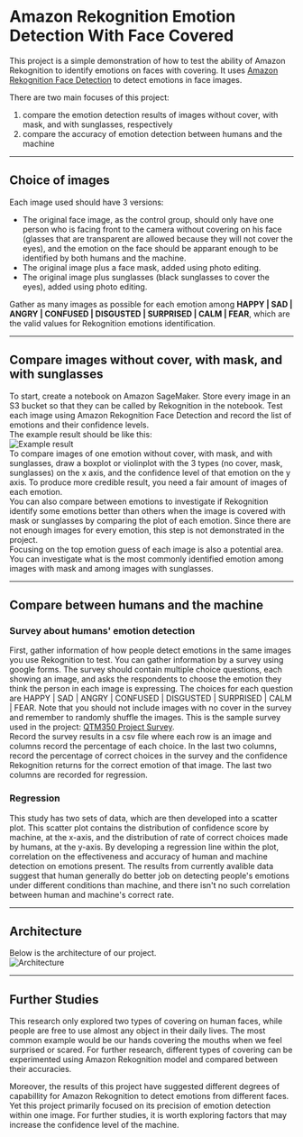 # Amazon Rekognition Emotion Detection With Face Covered
This project is a simple demonstration of how to test the ability of Amazon Rekognition to identify emotions on faces with covering. It uses [Amazon Rekognition Face Detection](https://docs.aws.amazon.com/rekognition/latest/dg/faces-detect-images.html) to detect emotions in face images.   

There are two main focuses of this project: 
1. compare the emotion detection results of images without cover, with mask, and with sunglasses, respectively
2. compare the accuracy of emotion detection between humans and the machine 

***
## Choice of images
Each image used should have 3 versions: 
- The original face image, as the control group, should only have one person who is facing front to the camera without covering on his face (glasses that are transparent are allowed because they will not cover the eyes), and the emotion on the face should be apparant enough to be identified by both humans and the machine. 
- The original image plus a face mask, added using photo editing. 
- The original image plus sunglasses (black sunglasses to cover the eyes), added using photo editing.    

Gather as many images as possible for each emotion among **HAPPY | SAD | ANGRY | CONFUSED | DISGUSTED | SURPRISED | CALM | FEAR**, which are the valid values for Rekognition emotions identification. 

***
## Compare images without cover, with mask, and with sunglasses
To start, create a notebook on Amazon SageMaker. Store every image in an S3 bucket so that they can be called by Rekognition in the notebook. Test each image using Amazon Rekognition Face Detection and record the list of emotions and their confidence levels.   
The example result should be like this:    
![Example result](https://raw.githubusercontent.com/ymengxu/QTM350-Project-Quattro-Formaggi-20F/main/readme%20picture/5.PNG)  
To compare images of one emotion without cover, with mask, and with sunglasses, draw a boxplot or violinplot with the 3 types (no cover, mask, sunglasses) on the x axis, and the confidence level of that emotion on the y axis. To produce more credible result, you need a fair amount of images of each emotion.  
You can also compare between emotions to investigate if Rekognition identify some emotions better than others when the image is covered with mask or sunglasses by comparing the plot of each emotion. Since there are not enough images for every emotion, this step is not demonstrated in the project.   
Focusing on the top emotion guess of each image is also a potential area. You can investigate what is the most commonly identified emotion among images with mask and among images with sunglasses.

***
## Compare between humans and the machine
### Survey about humans' emotion detection 
First, gather information of how people detect emotions in the same images you use Rekognition to test. You can gather information by a survey using google forms. The survey should contain multiple choice questions, each showing an image, and asks the respondents to choose the emotion they think the person in each image is expressing. The choices for each question are HAPPY | SAD | ANGRY | CONFUSED | DISGUSTED | SURPRISED | CALM | FEAR. Note that you should not include images with no cover in the survey and remember to randomly shuffle the images. This is the sample survey used in the project: [QTM350 Project Survey](https://docs.google.com/forms/d/e/1FAIpQLSf_kLTRN6m8N3CGJCn8HP5Npx7iMpE9vrUJ0NfNATtd2RuxDQ/viewform?usp=sf_link).     
Record the survey results in a csv file where each row is an image and columns record the percentage of each choice. In the last two columns, record the percentage of correct choices in the survey and the confidence Rekognition returns for the correct emotion of that image. The last two columns are recorded for regression. 
### Regression
This study has two sets of data, which are then developed into a scatter plot. This scatter plot contains the distribution of confidence score by machine, at the x-axis, and the distribution of rate of correct choices made by humans, at the y-axis. By developing a regression line within the plot, correlation on the effectiveness and accuracy of human and machine detection on emotions present. The results from currently avalible data suggest that human generally do better job on detecting people's emotions under different conditions than machine, and there isn't no such correlation between human and machine's correct rate.

***
## Architecture 
Below is the architecture of our project.    
![Architecture](https://raw.githubusercontent.com/ymengxu/QTM350-Project-Quattro-Formaggi-20F/main/Flowchart.png)

***
## Further Studies
This research only explored two types of covering on human faces, while people are free to use almost any object in their daily lives. The most common example would be our hands covering the mouths when we feel surprised or scared. For further research, different types of covering can be experimented using Amazon Rekognition model and compared between their accuracies. 

Moreover, the results of this project have suggested different degrees of capabillity for Amazon Rekognition to detect emotions from different faces. Yet this project primarily focused on its precision of emotion detection within one image. For further studies, it is worth exploring factors that may increase the confidence level of the machine.
